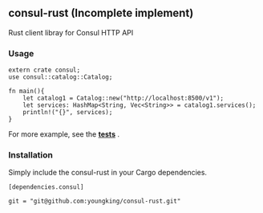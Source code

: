 ## consul-rust (Incomplete implement)

Rust client libray for Consul HTTP API

### Usage

    extern crate consul;
    use consul::catalog::Catalog;

    fn main(){
        let catalog1 = Catalog::new("http://localhost:8500/v1");
        let services: HashMap<String, Vec<String>> = catalog1.services();
        println!("{}", services);
    }


For more example, see the **[tests](https://github.com/youngking/consul-rust/blob/master/src/test/basic.rs)** .

### Installation

Simply include the consul-rust in your Cargo dependencies.

    [dependencies.consul]

    git = "git@github.com:youngking/consul-rust.git"
